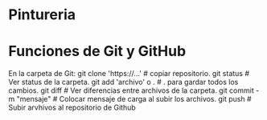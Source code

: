 # Pintureria

# Funciones de Git y GitHub
En la carpeta de Git:
git clone 'https://...' # copiar repositorio.
git status              # Ver status de la carpeta.
git add 'archivo' o .   # . para gardar todos los cambios.
git diff                # Ver diferencias entre archivos de la carpeta.
git commit -m "mensaje" # Colocar mensaje de carga al subir los archivos.
git push                # Subir arvhivos al repositorio de Github